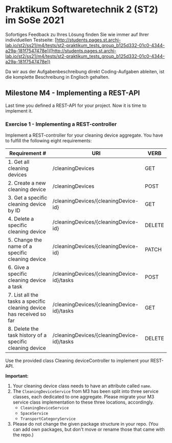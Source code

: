 # Praktikum Softwaretechnik 2 (ST2) im SoSe 2021

Sofortiges Feedback zu Ihres Lösung finden Sie wie immer auf Ihrer individuellen Testseite:
[http://students.pages.st.archi-lab.io/st2/ss21/m4/tests/st2-praktikum_tests_group_b125d332-01c0-4344-a29a-181f7547478e]([http://students.pages.st.archi-lab.io/st2/ss21/m4/tests/st2-praktikum_tests_group_b125d332-01c0-4344-a29a-181f7547478e])

Da wir aus der Aufgabenbeschreibung direkt Coding-Aufgaben ableiten, ist die komplette Beschreibung in Englisch
gehalten. 

## Milestone M4 - Implementing a REST-API

Last time you defined a REST-API for your project. Now it is time to implement it.

### Exercise 1 - Implementing a REST-controller

Implement a REST-controller for your cleaning device aggregate.
You have to fulfill the following eight requirements:

|Requirement # | URI | VERB |
|---|---|---|
| 1. Get all cleaning devices                                                                      | /cleaningDevices | GET |
| 2. Create a new cleaning device                                                                  | /cleaningDevices | POST |
| 3. Get a specific cleaning device by ID                                                          | /cleaningDevices/{cleaningDevice-id} | GET |
| 4. Delete a specific cleaning device                                                             | /cleaningDevices/{cleaningDevice-id} | DELETE |
| 5. Change the name of a specific cleaning device                                                 | /cleaningDevices/{cleaningDevice-id} | PATCH |
| 6. Give a specific cleaning device a task                                         | /cleaningDevices/{cleaningDevice-id}/tasks | POST |
| 7. List all the tasks a specific cleaning device has received so far                        | /cleaningDevices/{cleaningDevice-id}/tasks | GET |
| 8. Delete the task history of a specific cleaning device                                    | /cleaningDevices/{cleaningDevice-id}/tasks | DELETE | 

Use the provided class Cleaning deviceController to implement your REST-API. 

**Important:** 
1. Your cleaning device class needs to have an attribute called `name`.
1. The `CleaningDeviceService` from M3 has been split into three service classes, each dedicated to one aggregate. 
    Please migrate your M3 service class implementation to these three locations, accordingly.
    * `CleaningDeviceService`
    * `SpaceService`
    * `TransportCategoryService`
1. Please do not change the given package structure in your repo. (You can add own packages, but don't move or
    rename those that came with the repo.)

